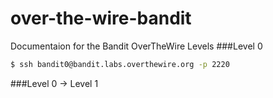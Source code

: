 # over-the-wire-bandit
Documentaion for the Bandit OverTheWire Levels
###Level 0
```bash
$ ssh bandit0@bandit.labs.overthewire.org -p 2220
```
###Level 0 → Level 1
